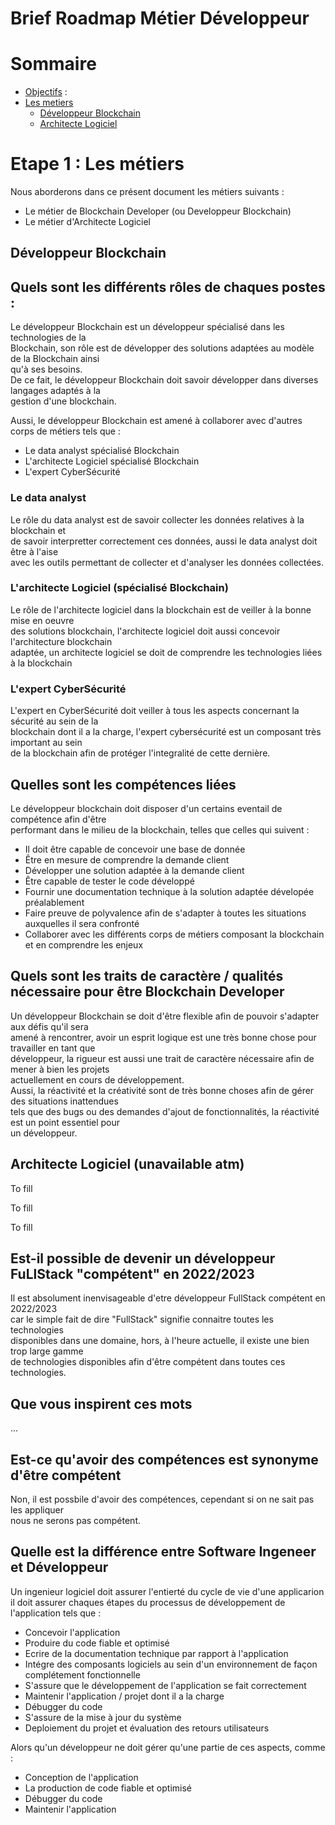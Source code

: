 # Brief Roadmap Métier Développeur

# Sommaire 

- <a href='#objectifs'>Objectifs</a> :
- <a href='#step-one'>Les metiers</a>
  - <a href='#blockchain-developer'>Développeur Blockchain</a>
  - <a href='#software-ingeneer'>Architecte Logiciel</a>

# Etape 1 : Les métiers <a id='step-one'></a>

Nous aborderons dans ce présent document les métiers suivants :

- Le métier de Blockchain Developer (ou Developpeur Blockchain)
- Le métier d'Architecte Logiciel

## Développeur Blockchain <a id='blockchain-developer'></a><br>

## Quels sont les différents rôles de chaques postes :

Le développeur Blockchain est un développeur spécialisé dans les technologies de la<br>
Blockchain, son rôle est de développer des solutions adaptées au modèle de la Blockchain ainsi<br>
qu'à ses besoins.<br>
De ce fait, le développeur Blockchain doit savoir développer dans diverses langages adaptés à la<br>
gestion d'une blockchain.<br>

Aussi, le développeur Blockchain est amené à collaborer avec d'autres corps de métiers tels que : <br>

- Le data analyst spécialisé Blockchain
- L'architecte Logiciel spécialisé Blockchain
- L'expert CyberSécurité

### Le data analyst

Le rôle du data analyst est de savoir collecter les données relatives à la blockchain et<br>
de savoir interpretter correctement ces données, aussi le data analyst doit être à l'aise<br>
avec les outils permettant de collecter et d'analyser les données collectées.<br>

### L'architecte Logiciel (spécialisé Blockchain)

Le rôle de l'architecte logiciel dans la blockchain est de veiller à la bonne mise en oeuvre<br>
des solutions blockchain, l'architecte logiciel doit aussi concevoir l'architecture blockchain<br>
adaptée, un architecte logiciel se doit de comprendre les technologies liées à la blockchain<br>

### L'expert CyberSécurité

L'expert en CyberSécurité doit veiller à tous les aspects concernant la sécurité au sein de la<br>
blockchain dont il a la charge, l'expert cybersécurité est un composant très important au sein<br>
de la blockchain afin de protéger l'integralité de cette dernière.<br>

## Quelles sont les compétences liées

Le développeur blockchain doit disposer d'un certains eventail de compétence afin d'être<br>
performant dans le milieu de la blockchain, telles que celles qui suivent : 

- Il doit être capable de concevoir une base de donnée
- Être en mesure de comprendre la demande client
- Développer une solution adaptée à la demande client
- Être capable de tester le code développé
- Fournir une documentation technique à la solution adaptée dévelopée préalablement
- Faire preuve de polyvalence afin de s'adapter à toutes les situations auxquelles il sera confronté
- Collaborer avec les différents corps de métiers composant la blockchain et en comprendre les enjeux

## Quels sont les traits de caractère / qualités nécessaire pour être Blockchain Developer

Un développeur Blockchain se doit d'être flexible afin de pouvoir s'adapter aux défis qu'il sera<br>
amené à rencontrer, avoir un esprit logique est une très bonne chose pour travailler en tant que<br>
développeur, la rigueur est aussi une trait de caractère nécessaire afin de mener à bien les projets<br>
actuellement en cours de développement.<br>
Aussi, la réactivité et la créativité sont de très bonne choses afin de gérer des situations inattendues<br>
tels que des bugs ou des demandes d'ajout de fonctionnalités, la réactivité est un point essentiel pour<br>
un développeur.<br>

## Architecte Logiciel (unavailable atm) <a id='software-ingeneer'></a>

To fill<br>

To fill<br>

To fill<br>

## Est-il possible de devenir un développeur FuLlStack "compétent" en 2022/2023

Il est absolument inenvisageable d'etre développeur FullStack compétent en 2022/2023<br>
car le simple fait de dire "FullStack" signifie connaitre toutes les technologies<br>
disponibles dans une domaine, hors, à l'heure actuelle, il existe une bien trop large gamme<br>
de technologies disponibles afin d'être compétent dans toutes ces technologies.<br>

## Que vous inspirent ces mots 

...

## Est-ce qu'avoir des compétences est synonyme d'être compétent

Non, il est possbile d'avoir des compétences, cependant si on ne sait pas les appliquer<br>
nous ne serons pas compétent.<br>

## Quelle est la différence entre Software Ingeneer et Développeur

Un ingenieur logiciel doit assurer l'entierté du cycle de vie d'une applicarion<br>
il doit assurer chaques étapes du processus de développement de l'application tels que :

- Concevoir l'application
- Produire du code fiable et optimisé
- Ecrire de la documentation technique par rapport à l'application
- Intégre des composants logiciels au sein d'un environnement de façon complétement fonctionnelle
- S'assure que le développement de l'application se fait correctement
- Maintenir l'application / projet dont il a la charge
- Débugger du code
- S'assure de la mise à jour du système
- Deploiement du projet et évaluation des retours utilisateurs

Alors qu'un développeur ne doit gérer qu'une partie de ces aspects, comme :

- Conception de l'application
- La production de code fiable et optimisé
- Débugger du code
- Maintenir l'application